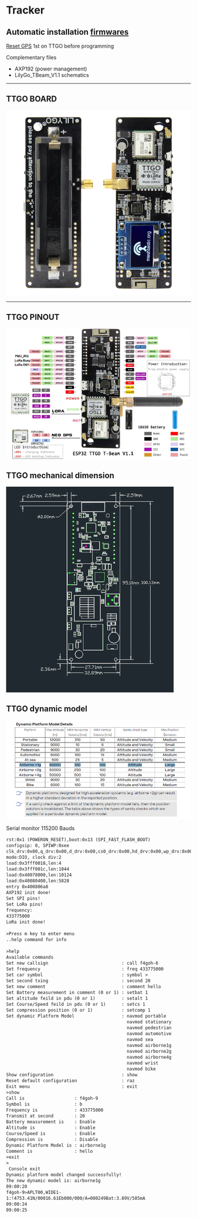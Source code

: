 # Tracker

## Automatic installation [firmwares](https://f4goh.github.io/lora-aprs-esp32/index.html) 

[Reset GPS](https://github.com/lora-aprs/TTGO-T-Beam_GPS-reset) 1st on TTGO before programming 

Complementary files

- AXP192 (power management)
- LilyGo_TBeam_V1.1 schematics

***
## TTGO BOARD

![TTGO](TTGO_upper_lower.png  "TTGO BOARD")

***

## TTGO PINOUT

![TTGO](TTGO_pinout.png  "TTGO PINOUT")

## TTGO mechanical dimension

![TTGO](TTGO_board.png  "mechanical dimension")

## TTGO dynamic model

![TTGO](platform_model.png  "dynamic model")


Serial monitor 115200 Bauds

```console
rst:0x1 (POWERON_RESET),boot:0x13 (SPI_FAST_FLASH_BOOT)
configsip: 0, SPIWP:0xee
clk_drv:0x00,q_drv:0x00,d_drv:0x00,cs0_drv:0x00,hd_drv:0x00,wp_drv:0x00
mode:DIO, clock div:2
load:0x3fff0018,len:4
load:0x3fff001c,len:1044
load:0x40078000,len:10124
load:0x40080400,len:5828
entry 0x400806a8
AXP192 init done!
Set SPI pins!
Set LoRa pins!
frequency:
433775000
LoRa init done!

>Press m key to enter menu
..help command for info

>help
Available commands
Set new callsign                            : call f4goh-6
Set frequency                               : freq 433775000
Set car symbol                              : symbol >
Set second txing                            : second 20
Set new comment                             : comment hello
Set Battery measurement in comment (0 or 1) : setbat 1
Set altitude feild in pdu (0 or 1)          : setalt 1
Set Course/Speed feild in pdu (0 or 1)      : setcs 1
Set compression position (0 or 1)           : setcomp 1
Set dynamic Platform Model                  : navmod portable
                                              navmod stationary
                                              navmod pedestrian
                                              navmod automotive
                                              navmod sea
                                              navmod airborne1g
                                              navmod airborne2g
                                              navmod airborne4g
                                              navmod wrist
                                              navmod bike
Show configuration                          : show
Reset default configuration                 : raz
Exit menu                                   : exit
>show
Call is                   : f4goh-9
Symbol is                 : b
Frequency is              : 433775000
Transmit at second        : 20
Battery measurement is    : Enable
Altitude is               : Enable
Course/Speed is           : Enable
Compression is            : Disable
Dynamic Platform Model is : airborne1g
Comment is                : hello
>exit
>
 Console exit
Dynamic platform model changed successfully!
The new dynamic model is: airborne1g
09:00:20
f4goh-9>APLT00,WIDE1-1:!4753.41N/00016.61Eb000/000/A=000249Bat:3.89V/585mA
09:00:24
09:00:25
```

